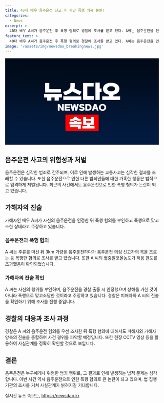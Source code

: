 ```yaml
---
title: 40대 배우 음주운전 신고 후 시민 폭행 의혹 논란!
categories:
  - News
excerpt: >
  40대 배우 A씨가 음주운전 후 폭행 혐의로 경찰에 조사를 받고 있다. A씨는 음주운전을 인정하고, 폭행을 부인하며 신고자를 상습 폭행으로 고소했다. 음주운전으로 혈중알코올농도가 교통법 위반 수준이었고, 경찰은 폭행 혐의를 조사 중이다. A씨는 운전 중인 것을 인지하지 못하고, 폭행의 고의성이 없다고 주장하며 CCTV 자료를 통해 사건 경위를 확인할 예정이다. A씨의 주장과 신고자의 진술을 종합하여 사건을 파악할 계획이다.
feature_text: >
  40대 배우 A씨가 음주운전 후 폭행 혐의로 경찰에 조사를 받고 있다. A씨는 음주운전을 인정하고, 폭행을 부인하며 신고자를 상습 폭행으로 고소했다. 음주운전으로 혈중알코올농도가 교통법 위반 수준이었고, 경찰은 폭행 혐의를 조사 중이다. A씨는 운전 중인 것을 인지하지 못하고, 폭행의 고의성이 없다고 주장하며 CCTV 자료를 통해 사건 경위를 확인할 예정이다. A씨의 주장과 신고자의 진술을 종합하여 사건을 파악할 계획이다.
image: '/assets/img/newsdao_breakingnews.jpg'
---
```


<p><img src="/assets/img/newsdao_breakingnews.jpg" alt="bookingtag 속보" /></p>

<h2 data-ke-size="size20">음주운전 사고의 위험성과 처벌</h2>

<p data-ke-size="size16">음주운전은 심각한 범죄로 간주되며, 이로 인해 발생하는 교통사고는 심각한 결과를 초래할 수 있습니다. 또한 음주운전으로 인한 다른 범죄인들에 대한 가혹한 행동은 법적으로 엄격하게 처벌됩니다. 최근의 사건에서도 음주운전으로 인한 폭행 혐의가 논란이 되고 있습니다.</p>

<h2 data-ke-size="size20">가해자의 진술</h2>

<p data-ke-size="size16">가해자인 배우 A씨가 자신의 음주운전을 인정한 뒤 폭행 혐의를 부인하고 폭행으로 맞고소한 상태라고 주장하고 있습니다.</p>

<h3 data-ke-size="size18">음주운전과 폭행 혐의</h3>

<p data-ke-size="size16">A 씨는 주류를 마신 뒤 3km 가량을 음주운전하다가 음주운전 의심 신고자의 목을 조르는 등 폭행한 혐의로 조사를 받고 있습니다. 또한 A 씨의 혈중알코올농도가 허용 한도를 초과했음이 확인되었습니다.</p>

<h3 data-ke-size="size18">가해자의 진술 확인</h3>

<p data-ke-size="size16">A 씨는 자신의 행위를 부인하며, 음주운전을 경찰 출동 시 인정했으며 상해를 가한 것이 아니라 폭행으로 맞고소당한 것이라고 주장하고 있습니다. 경찰은 피해자와 A 씨의 진술을 확인하기 위해 조사를 진행 중입니다.</p>

<h2 data-ke-size="size20">경찰의 대응과 조사 과정</h2>

<p data-ke-size="size16">경찰은 A 씨의 음주운전 혐의를 우선 조사한 뒤 폭행 혐의에 대해서도 피해자와 가해자 양측의 진술을 종합하여 사건 경위를 파악할 예정입니다. 또한 현장 CCTV 영상 등을 활용하여 사실관계를 정확히 확인할 것으로 보입니다.</p>

<h2 data-ke-size="size20">결론</h2>

<p data-ke-size="size16">음주운전은 누구에게나 위험한 범죄 행위로, 그 결과로 인해 발생하는 법적 문제는 심각합니다. 이번 사건 역시 음주운전으로 인한 폭행 혐의로 큰 논란이 되고 있으며, 법 집행기관의 조사를 거쳐 사실관계가 밝혀지길 기대합니다.</p>
실시간 뉴스 속보는, <a href="https://newsdao.kr" rel="dofollow">https://newsdao.kr</a>


